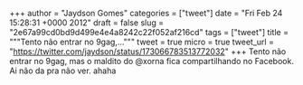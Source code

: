 
+++
author = "Jaydson Gomes"
categories = ["tweet"]
date = "Fri Feb 24 15:28:31 +0000 2012"
draft = false
slug = "2e67a99cd0bd9d499e4e4a8242c22f052af216cd"
tags = ["tweet"]
title = """Tento não entrar no 9gag,..."""
tweet = true
micro = true
tweet_url = "https://twitter.com/jaydson/status/173066783513772032"
+++
Tento não entrar no 9gag, mas o maldito do @xorna fica compartilhando no Facebook. Ai não da pra não ver. ahaha
